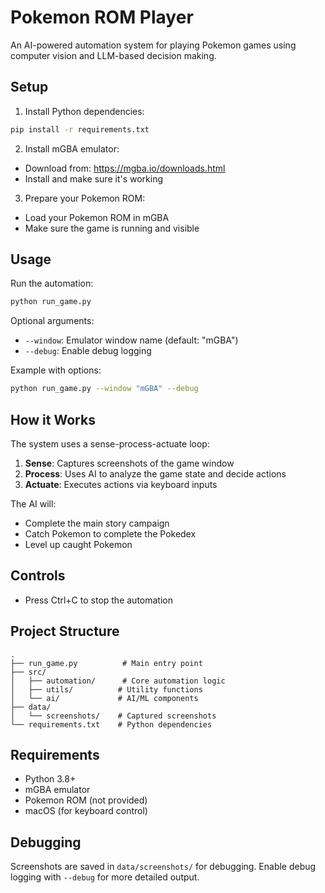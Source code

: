 # Pokemon ROM Player

An AI-powered automation system for playing Pokemon games using computer vision and LLM-based decision making.

## Setup

1. Install Python dependencies:
```bash
pip install -r requirements.txt
```

2. Install mGBA emulator:
- Download from: https://mgba.io/downloads.html
- Install and make sure it's working

3. Prepare your Pokemon ROM:
- Load your Pokemon ROM in mGBA
- Make sure the game is running and visible

## Usage

Run the automation:
```bash
python run_game.py
```

Optional arguments:
- `--window`: Emulator window name (default: "mGBA")
- `--debug`: Enable debug logging

Example with options:
```bash
python run_game.py --window "mGBA" --debug
```

## How it Works

The system uses a sense-process-actuate loop:

1. **Sense**: Captures screenshots of the game window
2. **Process**: Uses AI to analyze the game state and decide actions
3. **Actuate**: Executes actions via keyboard inputs

The AI will:
- Complete the main story campaign
- Catch Pokemon to complete the Pokedex
- Level up caught Pokemon

## Controls

- Press Ctrl+C to stop the automation

## Project Structure

```
.
├── run_game.py          # Main entry point
├── src/
│   ├── automation/      # Core automation logic
│   ├── utils/          # Utility functions
│   └── ai/             # AI/ML components
├── data/
│   └── screenshots/    # Captured screenshots
└── requirements.txt    # Python dependencies
```

## Requirements

- Python 3.8+
- mGBA emulator
- Pokemon ROM (not provided)
- macOS (for keyboard control)

## Debugging

Screenshots are saved in `data/screenshots/` for debugging.
Enable debug logging with `--debug` for more detailed output.
